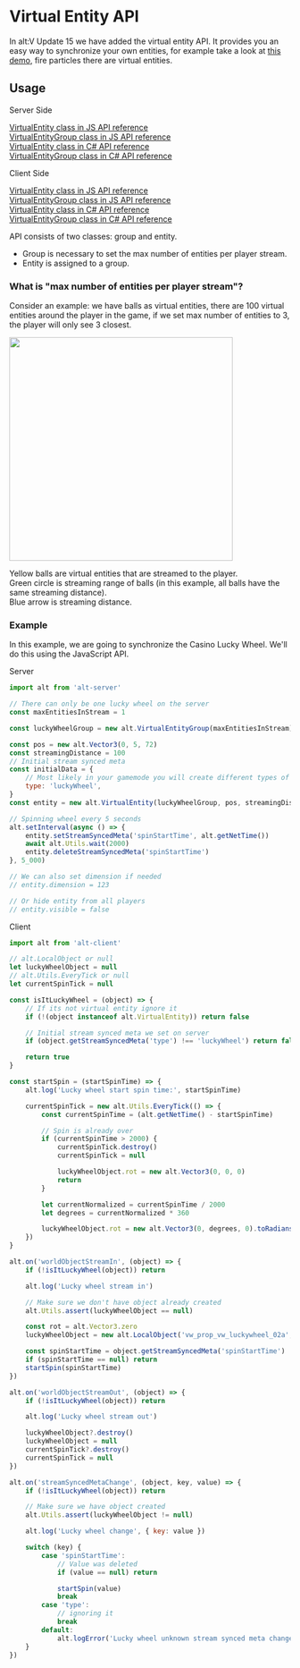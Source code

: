 # Virtual Entity API

In alt:V Update 15 we have added the virtual entity API. It provides you an easy way to synchronize your own entities, for example take a look at [this demo](https://discord.com/channels/371265202378899476/384874419446743041/1106288579598110741), fire particles there are virtual entities.

## Usage

Server Side

[VirtualEntity class in JS API reference](https://docs.altv.mp/js/api/alt-server.VirtualEntity.html)<br>
[VirtualEntityGroup class in JS API reference](https://docs.altv.mp/js/api/alt-server.VirtualEntityGroup.html)<br>
[VirtualEntity class in C# API reference](https://docs.altv.mp/cs/api/AltV.Net.Elements.Entities.VirtualEntity.html)<br>
[VirtualEntityGroup class in C# API reference](https://docs.altv.mp/cs/api/AltV.Net.Elements.Entities.VirtualEntityGroup.html)<br>

Client Side

[VirtualEntity class in JS API reference](https://docs.altv.mp/js/api/alt-client.VirtualEntity.html)<br>
[VirtualEntityGroup class in JS API reference](https://docs.altv.mp/js/api/alt-client.VirtualEntityGroup.html)<br>
[VirtualEntity class in C# API reference](https://docs.altv.mp/cs/api/AltV.Net.Client.Elements.Entities.VirtualEntity.html)<br>
[VirtualEntityGroup class in C# API reference](https://docs.altv.mp/cs/api/AltV.Net.Client.Elements.Entities.VirtualEntityGroup.html)<br>

API consists of two classes: group and entity.<br>

- Group is necessary to set the max number of entities per player stream.<br>
- Entity is assigned to a group.<br>

### What is "max number of entities per player stream"?<br>

Consider an example: we have balls as virtual entities, there are 100 virtual entities around the player in the game, if we set max number of entities to 3, the player will only see 3 closest.

<img src="https://i.imgur.com/yUZKwQQ.png" width="400px"/>

Yellow balls are virtual entities that are streamed to the player.<br>
Green circle is streaming range of balls (in this example, all balls have the same streaming distance).<br>
Blue arrow is streaming distance.

### Example

In this example, we are going to synchronize the Casino Lucky Wheel. We'll do this using the JavaScript API.

Server

```js
import alt from 'alt-server'

// There can only be one lucky wheel on the server
const maxEntitiesInStream = 1

const luckyWheelGroup = new alt.VirtualEntityGroup(maxEntitiesInStream)

const pos = new alt.Vector3(0, 5, 72)
const streamingDistance = 100
// Initial stream synced meta
const initialData = {
    // Most likely in your gamemode you will create different types of virtual entities
    type: 'luckyWheel',
}
const entity = new alt.VirtualEntity(luckyWheelGroup, pos, streamingDistance, initialData)

// Spinning wheel every 5 seconds
alt.setInterval(async () => {
    entity.setStreamSyncedMeta('spinStartTime', alt.getNetTime())
    await alt.Utils.wait(2000)
    entity.deleteStreamSyncedMeta('spinStartTime')
}, 5_000)

// We can also set dimension if needed
// entity.dimension = 123

// Or hide entity from all players
// entity.visible = false
```

Client

```js
import alt from 'alt-client'

// alt.LocalObject or null
let luckyWheelObject = null
// alt.Utils.EveryTick or null
let currentSpinTick = null

const isItLuckyWheel = (object) => {
    // If its not virtual entity ignore it
    if (!(object instanceof alt.VirtualEntity)) return false

    // Initial stream synced meta we set on server
    if (object.getStreamSyncedMeta('type') !== 'luckyWheel') return false

    return true
}

const startSpin = (startSpinTime) => {
    alt.log('Lucky wheel start spin time:', startSpinTime)

    currentSpinTick = new alt.Utils.EveryTick(() => {
        const currentSpinTime = (alt.getNetTime() - startSpinTime)

        // Spin is already over
        if (currentSpinTime > 2000) {
            currentSpinTick.destroy()
            currentSpinTick = null

            luckyWheelObject.rot = new alt.Vector3(0, 0, 0)
            return
        }

        let currentNormalized = currentSpinTime / 2000
        let degrees = currentNormalized * 360

        luckyWheelObject.rot = new alt.Vector3(0, degrees, 0).toRadians()
    })
}

alt.on('worldObjectStreamIn', (object) => {
    if (!isItLuckyWheel(object)) return

    alt.log('Lucky wheel stream in')

    // Make sure we don't have object already created
    alt.Utils.assert(luckyWheelObject == null)

    const rot = alt.Vector3.zero
    luckyWheelObject = new alt.LocalObject('vw_prop_vw_luckywheel_02a', object.pos, rot)

    const spinStartTime = object.getStreamSyncedMeta('spinStartTime')
    if (spinStartTime == null) return
    startSpin(spinStartTime)
})

alt.on('worldObjectStreamOut', (object) => {
    if (!isItLuckyWheel(object)) return

    alt.log('Lucky wheel stream out')

    luckyWheelObject?.destroy()
    luckyWheelObject = null
    currentSpinTick?.destroy()
    currentSpinTick = null
})

alt.on('streamSyncedMetaChange', (object, key, value) => {
    if (!isItLuckyWheel(object)) return

    // Make sure we have object created
    alt.Utils.assert(luckyWheelObject != null)

    alt.log('Lucky wheel change', { key: value })

    switch (key) {
        case 'spinStartTime':
            // Value was deleted
            if (value == null) return

            startSpin(value)
            break
        case 'type':
            // ignoring it
            break
        default:
            alt.logError('Lucky wheel unknown stream synced meta change key:', key)
    }
})
```
